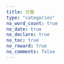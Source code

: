 ```yaml
---
title: 分类
type: "categories"
no_word_count: true
no_date: true
no_declare: true
no_toc: true
no_reward: true
no_comments: false
---
```


